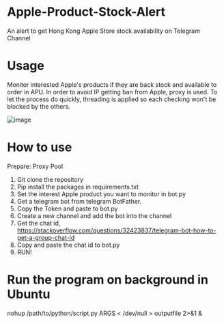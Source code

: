 # Apple-Product-Stock-Alert
An alert to get Hong Kong Apple Store stock availability on Telegram Channel

# Usage
Monitor interested Apple's products if they are back stock and available to order in APU. In order to avoid IP getting ban from Apple, proxy is used. To let the process do quickly, threading is applied so each checking won't be blocked by the others.

![image](https://user-images.githubusercontent.com/75830784/146634554-f5533431-c41d-45ab-ab1b-ee993a5b83ce.png)


# How to use
Prepare: Proxy Pool

1. Git clone the repository
2. Pip install the packages in requirements.txt
3. Set the interest Apple product you want to monitor in bot.py
4. Get a telegram bot from telegram BotFather. 
5. Copy the Token and paste to bot.py
6. Create a new channel and add the bot into the channel
7. Get the chat id, https://stackoverflow.com/questions/32423837/telegram-bot-how-to-get-a-group-chat-id
8. Copy and paste the chat id to bot.py
9. RUN!

# Run the program on background in Ubuntu
nohup /path/to/python/script.py ARGS < /dev/null > outputfile 2>&1 &
